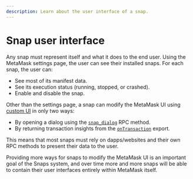 ```yaml
---
description: Learn about the user interface of a snap.
---
```


# Snap user interface

Any snap must represent itself and what it does to the end user.
Using the MetaMask settings page, the user can see their installed snaps.
For each snap, the user can:

- See most of its manifest data.
- See its execution status (running, stopped, or crashed).
- Enable and disable the snap.

Other than the settings page, a snap can modify the MetaMask UI using
[custom UI](../how-to/use-custom-ui.md) in only two ways:

- By opening a dialog using the [`snap_dialog`](../reference/rpc-api.md#snapdialog) RPC method.
- By returning transaction insights from the [`onTransaction`](../reference/exports.md#ontransaction)
  export.

This means that most snaps must rely on dapps/websites and their own RPC methods to present their
data to the user.

Providing more ways for snaps to modify the MetaMask UI is an important goal of the Snaps system,
and over time more and more snaps will be able to contain their user interfaces entirely within
MetaMask itself.
